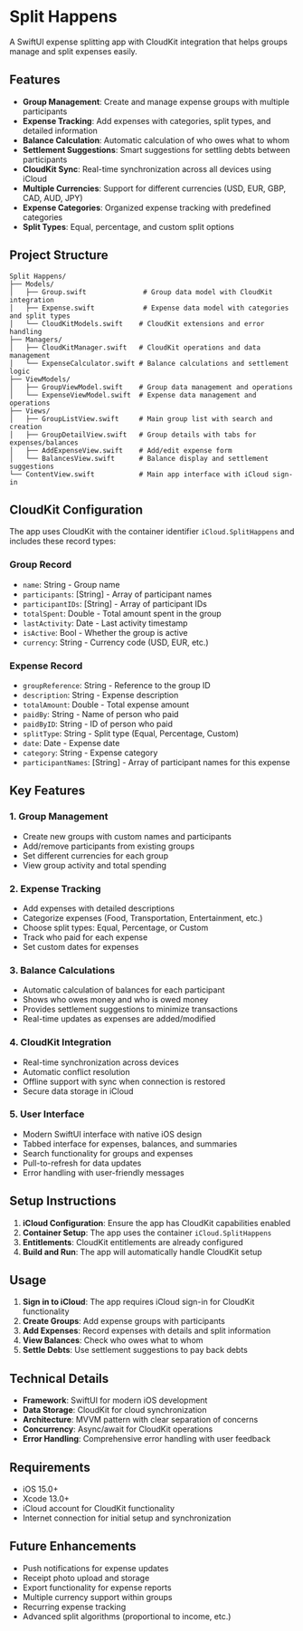 # Split Happens

A SwiftUI expense splitting app with CloudKit integration that helps groups manage and split expenses easily.

## Features

- **Group Management**: Create and manage expense groups with multiple participants
- **Expense Tracking**: Add expenses with categories, split types, and detailed information
- **Balance Calculation**: Automatic calculation of who owes what to whom
- **Settlement Suggestions**: Smart suggestions for settling debts between participants
- **CloudKit Sync**: Real-time synchronization across all devices using iCloud
- **Multiple Currencies**: Support for different currencies (USD, EUR, GBP, CAD, AUD, JPY)
- **Expense Categories**: Organized expense tracking with predefined categories
- **Split Types**: Equal, percentage, and custom split options

## Project Structure

```
Split Happens/
├── Models/
│   ├── Group.swift              # Group data model with CloudKit integration
│   ├── Expense.swift            # Expense data model with categories and split types
│   └── CloudKitModels.swift    # CloudKit extensions and error handling
├── Managers/
│   ├── CloudKitManager.swift   # CloudKit operations and data management
│   └── ExpenseCalculator.swift # Balance calculations and settlement logic
├── ViewModels/
│   ├── GroupViewModel.swift    # Group data management and operations
│   └── ExpenseViewModel.swift  # Expense data management and operations
├── Views/
│   ├── GroupListView.swift     # Main group list with search and creation
│   ├── GroupDetailView.swift   # Group details with tabs for expenses/balances
│   ├── AddExpenseView.swift    # Add/edit expense form
│   └── BalancesView.swift      # Balance display and settlement suggestions
└── ContentView.swift           # Main app interface with iCloud sign-in
```

## CloudKit Configuration

The app uses CloudKit with the container identifier `iCloud.SplitHappens` and includes these record types:

### Group Record
- `name`: String - Group name
- `participants`: [String] - Array of participant names
- `participantIDs`: [String] - Array of participant IDs
- `totalSpent`: Double - Total amount spent in the group
- `lastActivity`: Date - Last activity timestamp
- `isActive`: Bool - Whether the group is active
- `currency`: String - Currency code (USD, EUR, etc.)

### Expense Record
- `groupReference`: String - Reference to the group ID
- `description`: String - Expense description
- `totalAmount`: Double - Total expense amount
- `paidBy`: String - Name of person who paid
- `paidByID`: String - ID of person who paid
- `splitType`: String - Split type (Equal, Percentage, Custom)
- `date`: Date - Expense date
- `category`: String - Expense category
- `participantNames`: [String] - Array of participant names for this expense

## Key Features

### 1. Group Management
- Create new groups with custom names and participants
- Add/remove participants from existing groups
- Set different currencies for each group
- View group activity and total spending

### 2. Expense Tracking
- Add expenses with detailed descriptions
- Categorize expenses (Food, Transportation, Entertainment, etc.)
- Choose split types: Equal, Percentage, or Custom
- Track who paid for each expense
- Set custom dates for expenses

### 3. Balance Calculations
- Automatic calculation of balances for each participant
- Shows who owes money and who is owed money
- Provides settlement suggestions to minimize transactions
- Real-time updates as expenses are added/modified

### 4. CloudKit Integration
- Real-time synchronization across devices
- Automatic conflict resolution
- Offline support with sync when connection is restored
- Secure data storage in iCloud

### 5. User Interface
- Modern SwiftUI interface with native iOS design
- Tabbed interface for expenses, balances, and summaries
- Search functionality for groups and expenses
- Pull-to-refresh for data updates
- Error handling with user-friendly messages

## Setup Instructions

1. **iCloud Configuration**: Ensure the app has CloudKit capabilities enabled
2. **Container Setup**: The app uses the container `iCloud.SplitHappens`
3. **Entitlements**: CloudKit entitlements are already configured
4. **Build and Run**: The app will automatically handle CloudKit setup

## Usage

1. **Sign in to iCloud**: The app requires iCloud sign-in for CloudKit functionality
2. **Create Groups**: Add expense groups with participants
3. **Add Expenses**: Record expenses with details and split information
4. **View Balances**: Check who owes what to whom
5. **Settle Debts**: Use settlement suggestions to pay back debts

## Technical Details

- **Framework**: SwiftUI for modern iOS development
- **Data Storage**: CloudKit for cloud synchronization
- **Architecture**: MVVM pattern with clear separation of concerns
- **Concurrency**: Async/await for CloudKit operations
- **Error Handling**: Comprehensive error handling with user feedback

## Requirements

- iOS 15.0+
- Xcode 13.0+
- iCloud account for CloudKit functionality
- Internet connection for initial setup and synchronization

## Future Enhancements

- Push notifications for expense updates
- Receipt photo upload and storage
- Export functionality for expense reports
- Multiple currency support within groups
- Recurring expense tracking
- Advanced split algorithms (proportional to income, etc.) 